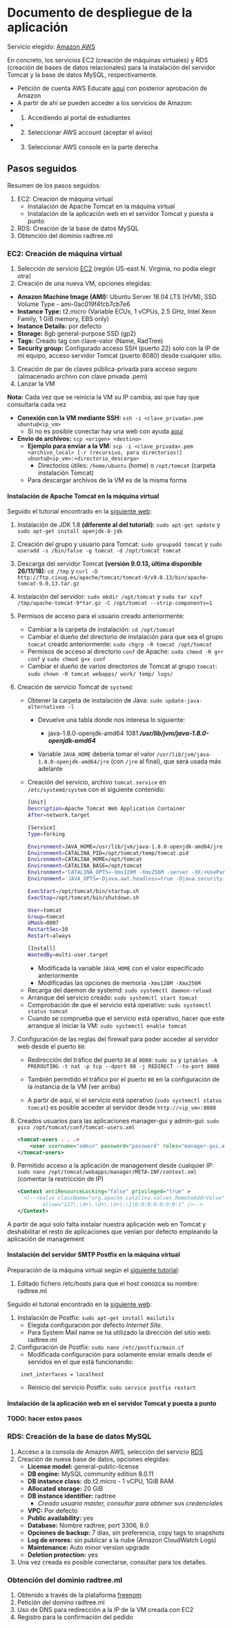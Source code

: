 # Documento de despliegue de la aplicación

Servicio elegido: [Amazon AWS](https://aws.amazon.com/es/)

En concreto, los servicios EC2 (creación de máquinas virtuales) y RDS (creación de bases de datos relacionales) para la instalación del servidor Tomcat y la base de datos MySQL, respectivamente.

- Petición de cuenta AWS Educate [aquí](https://aws.amazon.com/es/education/awseducate/) con posterior aprobación de Amazon
- A partir de ahí se pueden acceder a los servicios de Amazon:
- 1. Accediendo al portal de estudiantes
- 2. Seleccionar AWS account (aceptar el aviso)
- 3. Seleccionar AWS console en la parte derecha

## Pasos seguidos

Resumen de los pasos seguidos:

1. EC2: Creación de máquina virtual
   - Instalación de Apache Tomcat en la máquina virtual
   - Instalación de la aplicación web en el servidor Tomcat y puesta a punto
1. RDS: Creación de la base de datos MySQL
1. Obtención del dominio radtree.ml

### **EC2:** Creación de máquina virtual

1. Selección de servicio [EC2](https://console.aws.amazon.com/ec2/) (región US-east N. Virginia, no podía elegir otra)
2. Creación de una nueva VM, opciones elegidas:
- **Amazon Machine Image (AMI):** Ubuntu Server 18.04 LTS (HVM), SSD Volume Type - ami-0ac019f4fcb7cb7e6
- **Instance Type:** t2.micro (Variable ECUs, 1 vCPUs, 2.5 GHz, Intel Xeon Family, 1 GiB memory, EBS only)
- **Instance Details:** por defecto
- **Storage:** 8gb general-purpose SSD (gp2)
- **Tags:** Creado tag con clave-valor (Name, RadTree)
- **Security group:** Configurado acceso SSH (puerto 22) solo con la IP de mi equipo, acceso servidor Tomcat (puerto 8080) desde cualquier sitio.
3. Creación de par de claves pública-privada para acceso seguro (almacenado archivo con clave privada .pem)
4. Lanzar la VM

**Nota:** Cada vez que se reinicia la VM su IP cambia, así que hay que consultarla cada vez

- **Conexión con la VM mediante SSH:** `ssh -i <clave_privada>.pem ubuntu@<ip_vm>`
  - Si no es posible conectar hay una web con ayuda [aquí](https://docs.aws.amazon.com/es_es/AWSEC2/latest/UserGuide/AccessingInstancesLinux.html)
- **Envío de archivos:** `scp <origen> <destino>` 
  - **Ejemplo para envíar a la VM:** `scp -i <clave_privada>.pem <archivo_local> [-r (recursivo, para directorios)] ubuntu@<ip_vm>:<directorio_descarga>`
    - Directorios útiles: `/home/ubuntu` (home) o `/opt/tomcat` (carpeta instalación Tomcat)
  - Para descargar archivos de la VM es de la misma forma

#### Instalación de **Apache Tomcat** en la máquina virtual

Seguido el tutorial encontrado en la [siguiente web](https://www.digitalocean.com/community/tutorials/how-to-install-apache-tomcat-8-on-ubuntu-16-04):

1. Instalación de JDK 1.8 **(diferente al del tutorial)**: `sudo apt-get update` y `sudo apt-get install openjdk-8-jdk`
1. Creación del grupo y usuario para Tomcat: `sudo groupadd tomcat` y `sudo useradd -s /bin/false -g tomcat -d /opt/tomcat tomcat`
1. Descarga del servidor Tomcat **(versión 9.0.13, última disponible 26/11/18)**: `cd /tmp` y `curl -O http://ftp.cixug.es/apache/tomcat/tomcat-9/v9.0.13/bin/apache-tomcat-9.0.13.tar.gz`
1. Instalación del servidor: `sudo mkdir /opt/tomcat` y `sudo tar xzvf /tmp/apache-tomcat-9*tar.gz -C /opt/tomcat --strip-components=1`
1. Permisos de acceso para el usuario creado anteriormente:
   - Cambiar a la carpeta de instalación: `cd /opt/tomcat`
   - Cambiar el dueño del directorio de instalación para que sea el grupo `tomcat` creado anteriormente: `sudo chgrp -R tomcat /opt/tomcat`
   - Permisos de acceso al directorio `conf` de Apache: `sudo chmod -R g+r conf` y `sudo chmod g+x conf`
   - Cambiar el dueño de varios directorios de Tomcat al grupo `tomcat`: `sudo chown -R tomcat webapps/ work/ temp/ logs/`
1. Creación de servicio Tomcat de `systemd`:
   - Obtener la carpeta de instalación de Java: `sudo update-java-alternatives -l`
     - Devuelve una tabla donde nos interesa lo siguiente:
     
       - java-1.8.0-openjdk-amd64 1081 _**/usr/lib/jvm/java-1.8.0-openjdk-amd64**_
     - Variable `JAVA_HOME` debería tomar el valor `/usr/lib/jvm/java-1.8.0-openjdk-amd64/jre` (con `/jre` al final), que será usada más adelante
   - Creación del servicio, archivo `tomcat.service` en `/etc/systemd/system` con el siguiente contenido:
        ```bash
        [Unit]
        Description=Apache Tomcat Web Application Container
        After=network.target

        [Service]
        Type=forking

        Environment=JAVA_HOME=/usr/lib/jvm/java-1.8.0-openjdk-amd64/jre
        Environment=CATALINA_PID=/opt/tomcat/temp/tomcat.pid
        Environment=CATALINA_HOME=/opt/tomcat
        Environment=CATALINA_BASE=/opt/tomcat
        Environment='CATALINA_OPTS=-Xms128M -Xmx256M -server -XX:+UseParallelGC'
        Environment='JAVA_OPTS=-Djava.awt.headless=true -Djava.security.egd=file:/dev/./urandom'

        ExecStart=/opt/tomcat/bin/startup.sh
        ExecStop=/opt/tomcat/bin/shutdown.sh

        User=tomcat
        Group=tomcat
        UMask=0007
        RestartSec=10
        Restart=always

        [Install]
        WantedBy=multi-user.target
        ```
      - Modificada la variable `JAVA_HOME` con el valor especificado anteriormente
      - Modificadas las opciones de memoria `-Xms128M -Xmx256M`
   - Recarga del daemon de systemd: `sudo systemctl daemon-reload`
   - Arranque del servicio creado: `sudo systemctl start tomcat`
   - Comprobación de que el servicio está operativo: `sudo systemctl status tomcat`
   - Cuando se comprueba que el servicio está operativo, hacer que este arranque al iniciar la VM: `sudo systemctl enable tomcat`
1. Configuración de las reglas del firewall para poder acceder al servidor web desde el puerto `80`:
   - Redirección del tráfico del puerto `80` al `8080`: `sudo su` y `iptables -A PREROUTING -t nat -p tcp --dport 80 -j REDIRECT --to-port 8080`
   - También permitido el tráfico por el puerto `80` en la configuración de la instancia de la VM (ver arriba)

   - A partir de aquí, si el servicio está operativo (`sudo systemctl status tomcat`) es posible acceder al servidor desde `http://<ip_vm>:8080`

1. Creados usuarios para las aplicaciones manager-gui y admin-gui: `sudo pico /opt/tomcat/conf/tomcat-users.xml`
    ```xml
    <tomcat-users . . .>
        <user username="admin" password="password" roles="manager-gui,admin-gui"/>
    </tomcat-users>
    ```
1. Permitido acceso a la aplicación de management desde cualquier IP: `sudo nano /opt/tomcat/webapps/manager/META-INF/context.xml` (comentar la restricción de IP)
    ```xml
    <Context antiResourceLocking="false" privileged="true" >
      <!--<Valve className="org.apache.catalina.valves.RemoteAddrValve"
            allow="127\.\d+\.\d+\.\d+|::1|0:0:0:0:0:0:0:1" />-->
    </Context>
    ```

A partir de aquí solo falta instalar nuestra aplicación web en Tomcat y deshabilitar el resto de aplicaciones que venían por defecto empleando la aplicación de management

#### Instalación del servidor SMTP Postfix en la máquina virtual

Preparación de la máquina virtual según el [siguiente tutorial](https://elprespufferfish.net/blog/aws,mail/2015/09/03/mail-server-ec2.html):

1. Editado fichero /etc/hosts para que el host conozca su nombre: radtree.ml


Seguido el tutorial encontrado en la [siguiente web](https://www.digitalocean.com/community/tutorials/how-to-install-and-configure-postfix-as-a-send-only-smtp-server-on-ubuntu-14-04):

1. Instalación de Postfix: `sudo apt-get install mailutils`
   - Elegida configuración por defecto *Internet Site*.
   - Para System Mail name se ha utilizado la dirección del sitio web: radtree.ml
1. Configuración de Postfix: `sudo nano /etc/postfix/main.cf`
   - Modificada configuración para solamente enviar emails desde el servidos en el que está funcionando:
   ```
    inet_interfaces = localhost
   ```
   - Reinicio del servicio Postfix: `sudo service postfix restart`

#### Instalación de la aplicación web en el servidor Tomcat y puesta a punto

**TODO: hacer estos pasos**

### **RDS:** Creación de la base de datos MySQL

1. Acceso a la consola de Amazon AWS, selección del servicio [RDS](https://console.aws.amazon.com/rds/)
1. Creación de nueva base de datos, opciones elegidas:
   - **License model:** general-public-license
   - **DB engine:** MySQL community edition 8.0.11
   - **DB instance class:** db.t2.micro - 1 vCPU, 1GiB RAM
   - **Allocated storage:** 20 GiB
   - **DB instance identifier:** radtree
     - _Creado usuario master, consultar para obtener sus credenciales_
   - **VPC:** Por defecto
   - **Public availability:** yes
   - **Database:** Nombre radtree, port 3306, 8.0
   - **Opciones de backup:** 7 dias, sin preferencia, copy tags to snapshots
   - **Log de errores:** sin publicar a la nube (Amazon CloudWatch Logs)
   - **Maintenance:** Auto minor version upgrade
   - **Deletion protection:** yes
1. Una vez creada es posible conectarse, consultar para los detalles.

### Obtención del dominio **radtree.ml**

1. Obtenido a través de la plataforma [freenom](https://www.freenom.com/es/index.html)
1. Petición del domino radtree.ml
1. Uso de DNS para redirección a la IP de la VM creada con EC2
1. Registro para la confirmación del pedido
